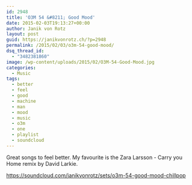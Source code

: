 ```yaml
---
id: 2948
title: 'O3M 54 &#8211; Good Mood'
date: 2015-02-03T19:13:27+00:00
author: Janik von Rotz
layout: post
guid: https://janikvonrotz.ch/?p=2948
permalink: /2015/02/03/o3m-54-good-mood/
dsq_thread_id:
  - "3482381860"
image: /wp-content/uploads/2015/02/O3M-54-Good-Mood.jpg
categories:
  - Music
tags:
  - better
  - feel
  - good
  - machine
  - man
  - mood
  - music
  - o3m
  - one
  - playlist
  - soundcloud
---
```

Great songs to feel better. My favourite is the Zara Larsson - Carry you Home remix by David Larkie.

https://soundcloud.com/janikvonrotz/sets/o3m-54-good-mood-chillpop